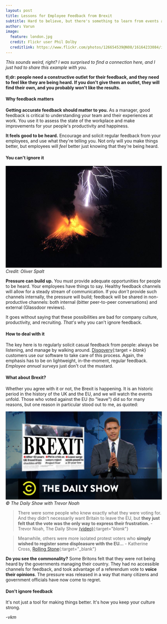 ```yaml
---
layout: post
title: Lessons for Employee Feedback from Brexit
subtitle: Hard to believe, but there's something to learn from events across the pond.
author: Varun
image:
  feature: london.jpg
  credit: Flickr user Phil Dolby
  creditlink: https://www.flickr.com/photos/126654539@N08/16164233084/in/photolist-qCnVkS-pFdTLc-cp4DEJ-cp4DmW-AqCw43-aWGbci-cp4aEu-4RRy8x-qddvLw-mm9nUZ-pwGxm7-qUFSc5-6bCdVh-rDJCST-rmwFGT-dqAc6R-dPT4Px-njVYaD-6RasCj-bMkAb-oZD4LA-4RVFRW-oHDAhb-ernph-5ABjui-dtLnxk-jDhUdq-r97JJ4-6YDCGn-cp4EG3-jXrHkB-8Ve6CL-6by7Ca-4RVJzq-pLSt2b-9Muc8t-5eLKnk-4iK78d-51UwMV-656XcY-oH3eKE-7aeCGm-daub1Z-3iELJ-8kxmLj-s1osPu-rraQVG-AjGckr-s1TRy5-5cqb9y
---
```

_This sounds weird, right? I was surprised to find a connection here, and I just *had* to share this example with you._

**tl;dr: people need a constructive outlet for their feedback, and they need to feel like they are being heard. If you don't give them an outlet, they will find their own, and you probably won't like the results.**

#### Why feedback matters

**Getting accurate feedback should matter to you.** As a manager, good feedback is critical to understanding your team and their experiences at work. You use it to assess the state of the workplace and make improvements for your people's productivity and happiness.

**It feels good to be heard.** Encourage and solicit regular feedback from your employees, and use what they're telling you. Not only will you make things better, but employees will _feel_ better just knowing that they're being heard.

#### You can't ignore it

![pressure builds up](/images/2016/07/volcano.jpg)
*Credit: Oliver Spalt*

**Pressure can build up.** You must provide adequate opportunities for people to be heard. Your employees have things to say. Healthy feedback channels will allow for a steady stream of communication. If you _don't_ provide such channels internally, the pressure will build; feedback will be shared in non-productive channels: both internal (bitter peer-to-peer conversations) and external (Glassdoor reviews).

It goes without saying that these possibilities are bad for company culture, productivity, and recruiting. _That's_ why you can't ignore feedback.

#### How to deal with it

The key here is to regularly solicit casual feedback from people: always be listening, and manage by walking around. [Disqovery](http://www.disqovery.com){:target = _blank_} customers use our software to take care of this process. Again, the emphasis has to be on lightweight, in-the-moment, regular feedback. _Employee annual surveys_ just don't cut the mustard.

#### What about Brexit?

Whether you agree with it or not, the Brexit is happening. It is an historic period in the history of the UK and the EU, and we will watch the events unfold. Those who voted against the EU (to "leave") did so for many reasons, but one reason in particular stood out to me, as quoted:

![The Daily Show with Trevor Noah](/images/2016/07/dailyshow.jpg)
_© The Daily Show with Trevor Noah_

> There were some people who knew exactly what they were voting for. And they didn't necessarily want Britain to leave the EU, but **they just felt that the vote was the only way to express their frustration.** - Trevor Noah, The Daily Show [(video)](https://youtu.be/uNsxCU0glHw?t=3m49s){:target="_blank_"}

> Meanwhile, others were more isolated protest voters who **simply wished to register some displeasure with the EU…** - Katherine Cross, [Rolling Stone](http://www.rollingstone.com/politics/news/brexit-offers-lesson-in-the-danger-of-protest-votes-20160626){:target="_blank"}

**Do you see the commonality?** Some Britons felt that they were not being heard by the governments managing their country. They had no accessible channels for feedback, and took advantage of a referendum vote to **voice their opinions**. The pressure was released in a way that many citizens and government officials have now come to regret.

#### Don't ignore feedback

It's not just a tool for making things better. It's how you keep your culture strong.

*-vkm*